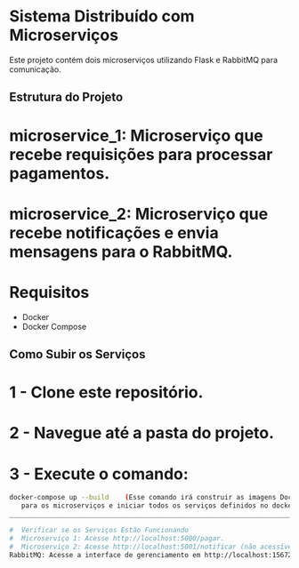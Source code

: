 # Sistema Distribuído com Microserviços

Este projeto contém dois microserviços utilizando Flask e RabbitMQ para comunicação.

## Estrutura do Projeto

   #      microservice_1: Microserviço que recebe requisições para processar pagamentos.
   #      microservice_2: Microserviço que recebe notificações e envia mensagens para o RabbitMQ.

# Requisitos

- Docker
- Docker Compose

## Como Subir os Serviços

# 1 - Clone este repositório.
# 2 - Navegue até a pasta do projeto.
# 3 - Execute o comando:

   ```bash
   docker-compose up --build    (Esse comando irá construir as imagens Docker
      para os microserviços e iniciar todos os serviços definidos no docker-compose.yml.)
_____________________________________________________________________________________________

  #  Verificar se os Serviços Estão Funcionando
  #  Microserviço 1: Acesse http://localhost:5000/pagar.
  #  Microserviço 2: Acesse http://localhost:5001/notificar (não acessível diretamente, é um endpoint de notificação).
RabbitMQ: Acesse a interface de gerenciamento em http://localhost:15672 (usuário: guest, senha: guest).

